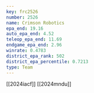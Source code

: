 ```yaml
---
key: frc2526
number: 2526
name: Crimson Robotics
epa_end: 19.16
auto_epa_end: 4.52
teleop_epa_end: 11.69
endgame_epa_end: 2.96
winrate: 0.4783
district_epa_rank: 502
district_epa_percentile: 0.7213
type: Team
---
```

[[2024iacf]]
[[2024mndu]]
